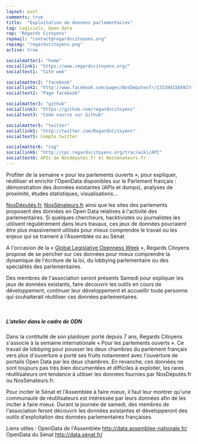 ```yaml
---
layout: post
comments: true
title:  "Exploitation de données parlementaires"
tag: Logiciels, Open data
rep: "Regards Citoyens"
repmail: "contact@regardscitoyens.org"
repimg: "regardscitoyens.png"
active: true

socialmatter1: "home"
sociallink1: "https://www.regardscitoyens.org/"
socialtext1: "Site web"

socialmatter2: "facebook"
sociallink2: "http://www.facebook.com/pages/NosDeputesfr/133384158493?ref=mf"
socialtext2: "Page facebook"

socialmatter3: "github"
sociallink3: "https://github.com/regardscitoyens"
socialtext3: "Code source sur Github"

socialmatter5: "twitter"
sociallink5: "http://twitter.com/RegardsCitoyens"
socialtext5: Compte twitter

socialmatter6: "cog"
sociallink6: "http://cpc.regardscitoyens.org/trac/wiki/API"
socialtext6: APIs de Nosdéputés.fr et NosSénateurs.fr 
---
```


Profiter de la semaine « pour les parlements ouverts », pour expliquer, réutiliser et enrichir l'OpenData disponibles sur le Parlement français : démonstration des données existantes (APIs et dumps), analyses de proximité, études statistiques, visualisations...

<a href="http://www.nosdeputes.fr/">NosDéputés.fr</a>, <a href="http://www.nossenateurs.fr/">NosSénateurs.fr</a> ainsi que les sites des parlements proposent des données en Open Data relatives à l'activité des parlementaires. Si quelques chercheurs, hacktivistes ou journalistes les utilisent régulièrement dans leurs travaux, ces jeux de données pourraient être plus massivement utilisés pour mieux comprendre le travail ou les enjeux qui se trament à l'Assemblée ou au Sénat.

A l'occasion de la « <a href="http://openparlweek.org/">Global Legislative Openness Week</a> », Regards Citoyens propose de se pencher sur ces données pour mieux comprendre la dynamique de l'écriture de la loi, du lobbying parlementaire ou des spécialités des parlementaires.

Des membres de l'association seront présents Samedi pour expliquer les jeux de données existants, faire découvrir les outils en cours de développement, continuer leur développement et accueillir toute personne qui souhaiterait réutiliser ces données parlementaires.

<br>

##### L'atelier dans le cadre de ODN

Dans la contituité de son plaidoyer porté depuis 7 ans, Regards Citoyens s'associe à la semaine internationale « Pour les parlements ouverts ». Ce travail de lobbying pour pousser les deux chambres du parlement français vers plus d'ouverture a porté ses fruits notamment avec l'ouverture de portails Open Data par les deux chambres. En revanche, ces données ne sont toujours pas très bien documentées et difficiles à exploiter, les rares réutilisateurs ont tendance à utiliser les données fournies par NosDéputés.fr ou NosSénateurs.fr.

Pour inciter le Sénat et l'Assemblée à faire mieux, il faut leur montrer qu'une communauté de réutilisateurs est intéressée par leurs données afin de les inciter à faire mieux. Durant la journée de samedi, des membres de l'association feront découvrir les données existantes et développeront des outils d'exploitation des données parlementaires françaises.

Liens utiles : 
OpenData de l'Assemblée <a href="http://data.assemblee-nationale.fr/">http://data.assemblee-nationale.fr/</a>
OpenData du Sénat <a href="http://data.senat.fr/">http://data.senat.fr/</a>
